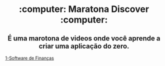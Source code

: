 <h1 align="center">:computer: Maratona Discover :computer:</h1>
<h2 align="center">É uma marotona de videos onde você aprende a criar uma aplicação do zero.</h2>


<a href="https://github.com/GilvanFarias/Maratona-Discover">1-Software de Finanças<a>
